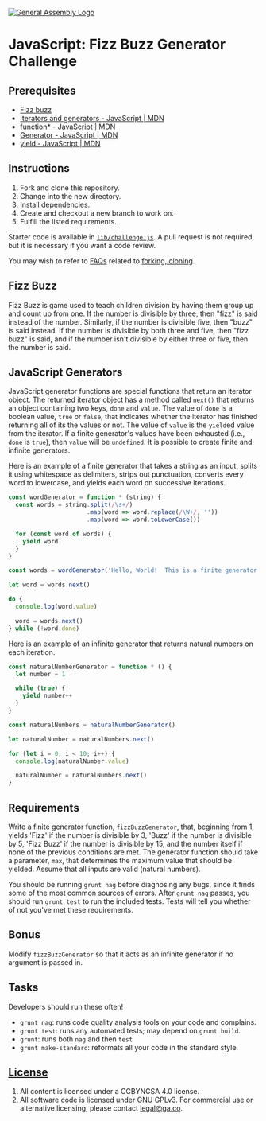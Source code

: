 [![General Assembly Logo](https://camo.githubusercontent.com/1a91b05b8f4d44b5bbfb83abac2b0996d8e26c92/687474703a2f2f692e696d6775722e636f6d2f6b6538555354712e706e67)](https://generalassemb.ly/education/web-development-immersive)

# JavaScript: Fizz Buzz Generator Challenge

## Prerequisites

-   [Fizz buzz](https://en.wikipedia.org/wiki/Fizz_buzz)
-   [Iterators and generators - JavaScript | MDN](https://developer.mozilla.org/en-US/docs/Web/JavaScript/Guide/Iterators_and_Generators)
-   [function* - JavaScript | MDN](https://developer.mozilla.org/en-US/docs/Web/JavaScript/Reference/Statements/function*)
-   [Generator - JavaScript | MDN](https://developer.mozilla.org/en-US/docs/Web/JavaScript/Reference/Global_Objects/Generator)
-   [yield - JavaScript | MDN](https://developer.mozilla.org/en-US/docs/Web/JavaScript/Reference/Operators/yield)

## Instructions

1.  Fork and clone this repository.
1.  Change into the new directory.
1.  Install dependencies.
1.  Create and checkout a new branch to work on.
1.  Fulfill the listed requirements.

Starter code is available in [`lib/challenge.js`](lib/challenge.js). A pull
request is not required, but it is necessary if you want a code review.

You may wish to refer to [FAQs](https://github.com/ga-wdi-boston/meta/wiki/)
related to [forking,
cloning](https://github.com/ga-wdi-boston/meta/wiki/ForkAndClone).

## Fizz Buzz

Fizz Buzz is game used to teach children division by having them group up and
count up from one. If the number is divisible by three, then "fizz" is said
instead of the number. Similarly, if the number is divisible five, then "buzz"
is said instead. If the number is divisible by both three and five, then "fizz
buzz" is said, and if the number isn't divisible by either three or five, then
the number is said.

## JavaScript Generators

JavaScript generator functions are special functions that return an iterator
object. The returned iterator object has a method called `next()` that returns
an object containing two keys, `done` and `value`. The value of `done` is a
boolean value, `true` or `false`, that indicates whether the iterator has
finished returning all of its the values or not. The value of `value` is the
`yield`ed value from the iterator. If a finite generator's values have been
exhausted (i.e., `done` is `true`), then `value` will be `undefined`. It is
possible to create finite and infinite generators.

Here is an example of a finite generator that takes a string as an input, splits
it using whitespace as delimiters, strips out punctuation, converts every word
to lowercase, and yields each word on successive iterations.

```javascript
const wordGenerator = function * (string) {
  const words = string.split(/\s+/)
                      .map(word => word.replace(/\W+/, ''))
                      .map(word => word.toLowerCase())

  for (const word of words) {
    yield word
  }
}

const words = wordGenerator('Hello, World!  This is a finite generator.')

let word = words.next()

do {
  console.log(word.value)

  word = words.next()
} while (!word.done)
```

Here is an example of an infinite generator that returns natural numbers on each
iteration.

```javascript
const naturalNumberGenerator = function * () {
  let number = 1

  while (true) {
    yield number++
  }
}

const naturalNumbers = naturalNumberGenerator()

let naturalNumber = naturalNumbers.next()

for (let i = 0; i < 10; i++) {
  console.log(naturalNumber.value)

  naturalNumber = naturalNumbers.next()
}
```

## Requirements

Write a finite generator function, `fizzBuzzGenerator`, that, beginning from
1, yields 'Fizz' if the number is divisible by 3, 'Buzz' if the number is
divisible by 5, 'Fizz Buzz' if the number is divisible by 15, and the number
itself if none of the previous conditions are met. The generator function should
take a parameter, `max`, that determines the maximum value that should be
yielded. Assume that all inputs are valid (natural numbers).

You should be running `grunt nag` before diagnosing any bugs, since it finds
some of the most common sources of errors. After `grunt nag` passes, you should
run `grunt test` to run the included tests. Tests will tell you whether of not
you've met these requirements.

## Bonus

Modify `fizzBuzzGenerator` so that it acts as an infinite generator if no
argument is passed in.

## Tasks

Developers should run these often!

-   `grunt nag`: runs code quality analysis tools on your code
    and complains.
-   `grunt test`: runs any automated tests; may depend on `grunt build`.
-   `grunt`: runs both `nag` and then `test`
-   `grunt make-standard`: reformats all your code in the standard style.

## [License](LICENSE)

1.  All content is licensed under a CC­BY­NC­SA 4.0 license.
1.  All software code is licensed under GNU GPLv3. For commercial use or
    alternative licensing, please contact legal@ga.co.
